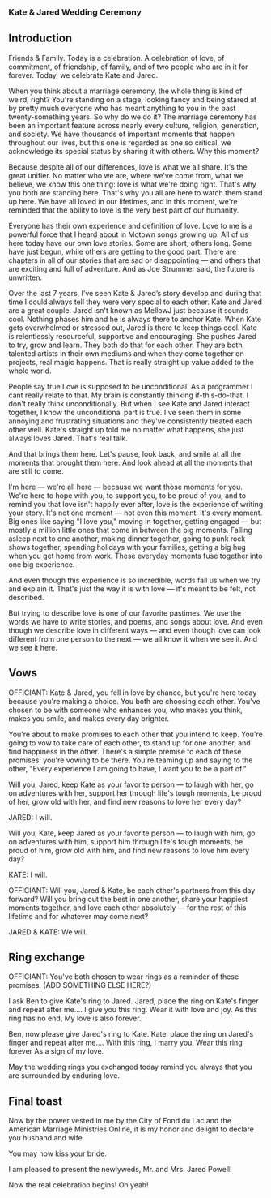 ### Kate & Jared Wedding Ceremony

## Introduction

Friends & Family. Today is a celebration. A celebration of love, of commitment, of friendship, of family, and of two people who are in it for forever. Today, we celebrate Kate and Jared. 

When you think about a marriage ceremony, the whole thing is kind of weird, right? You're standing on a stage, looking fancy and being stared at by pretty much everyone who has meant anything to you in the past twenty-something years. So why do we do it? The marriage ceremony has been an important feature across nearly every culture, religion, generation, and society. We have thousands of important moments that happen throughout our lives, but this one is regarded as one so critical, we acknowledge its special status by sharing it with others. Why this moment?

Because despite all of our differences, love is what we all share. It's the great unifier. No matter who we are, where we've come from, what we believe, we know this one thing: love is what we're doing right. That's why you both are standing here. That's why you all are here to watch them stand up here. We have all loved in our lifetimes, and in this moment, we're reminded that the ability to love is the very best part of our humanity.

Everyone has their own experience and definition of love. Love to me is a powerful force that I heard about in Motown songs growing up. All of us here today have our own love stories. Some are short, others long. Some have just begun, while others are getting to the good part. There are chapters in all of our stories that are sad or disappointing — and others that are exciting and full of adventure. And as Joe Strummer said, the future is unwritten.

Over the last 7 years, I’ve seen Kate & Jared’s story develop and during that time I could always tell they were very special to each other. Kate and Jared are a great couple. Jared isn't known as MellowJ just because it sounds cool. Nothing phases him and he is always there to anchor Kate. When Kate gets overwhelmed or stressed out, Jared is there to keep things cool. Kate is relentlessly resourceful, supportive and encouraging. She pushes Jared to try, grow and learn. They both do that for each other. They are both talented artists in their own mediums and when they come together on projects, real magic happens. That is really straight up value added to the whole world.

People say true Love is supposed to be unconditional. As a programmer I cant really relate to that. My brain is constantly thinking if-this-do-that. I don't really think unconditionally. But when I see Kate and Jared interact together, I know the unconditional part is true. I've seen them in some annoying and frustrating situations and they've consistently treated each other well. Kate's straight up told me no matter what happens, she just always loves Jared. That's real talk.

And that brings them here. Let's pause, look back, and smile at all the moments that brought them here. And look ahead at all the moments that are still to come.

I'm here — we're all here — because we want those moments for you. We're here to hope with you, to support you, to be proud of you, and to remind you that love isn't happily ever after, love is the experience of writing your story. It's not one moment — not even this moment. It's every moment. Big ones like saying "I love you," moving in together, getting engaged — but mostly a million little ones that come in between the big moments. Falling asleep next to one another, making dinner together, going to punk rock shows together, spending holidays with your families, getting a big hug when you get home from work. These everyday moments fuse together into one big experience.

And even though this experience is so incredible, words fail us when we try and explain it. That's just the way it is with love — it's meant to be felt, not described.

But trying to describe love is one of our favorite pastimes. We use the words we have to write stories, and poems, and songs about love. And even though we describe love in different ways — and even though love can look different from one person to the next — we all know it when we see it. And we see it here.


## Vows
OFFICIANT: Kate & Jared, you fell in love by chance, but you're here today because you're making a choice. You both are choosing each other. You've chosen to be with someone who enhances you, who makes you think, makes you smile, and makes every day brighter.

You're about to make promises to each other that you intend to keep. You're going to vow to take care of each other, to stand up for one another, and find happiness in the other. There's a simple premise to each of these promises: you're vowing to be there. You're teaming up and saying to the other, "Every experience I am going to have, I want you to be a part of."

Will you, Jared, keep Kate as your favorite person — to laugh with her, go on adventures with her, support her through life's tough moments, be proud of her, grow old with her, and find new reasons to love her every day?

JARED: I will. 

Will you, Kate, keep Jared as your favorite person — to laugh with him, go on adventures with him, support him through life's tough moments, be proud of him, grow old with him, and find new reasons to love him every day?

KATE: I will.

OFFICIANT: Will you, Jared & Kate, be each other's partners from this day forward? Will you bring out the best in one another, share your happiest moments together, and love each other absolutely — for the rest of this lifetime and for whatever may come next?

JARED & KATE: We will.


## Ring exchange

OFFICIANT: You've both chosen to wear rings as a reminder of these promises. (ADD SOMETHING ELSE HERE?) 

I ask Ben to give Kate's ring to Jared.
Jared, place the ring on Kate's finger and repeat after me....
I give you this ring.
Wear it with love and joy. 
As this ring has no end,
My love is also forever.

Ben, now please give Jared's ring to Kate.
Kate, place the ring on Jared's finger and repeat after me....
With this ring,
I marry you.
Wear this ring forever
As a sign of my love.

May the wedding rings you exchanged today remind you always that you are surrounded by enduring love.

## Final toast

Now by the power vested in me by the City of Fond du Lac and the American Marriage Ministries Online, it is my honor and delight to declare you husband and wife.

You may now kiss your bride.

I am pleased to present the newlyweds, Mr. and Mrs. Jared Powell!

Now the real celebration begins! Oh yeah! 



